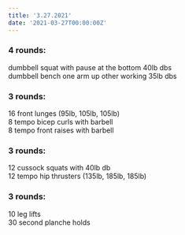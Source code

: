 ```yaml
---
title: '3.27.2021'
date: '2021-03-27T00:00:00Z'
---
```


### 4 rounds:  
dumbbell squat with pause at the bottom 40lb dbs    
dumbbell bench one arm up other working 35lb dbs    
  
### 3 rounds:  
16 front lunges (95lb, 105lb, 105lb)     
8 tempo bicep curls with barbell  
8 tempo front raises with barbell     
  
### 3 rounds:  
12 cussock squats with 40lb db       
12 tempo hip thrusters (135lb, 185lb, 185lb)     
  
### 3 rounds:  
10 leg lifts  
30 second planche holds        